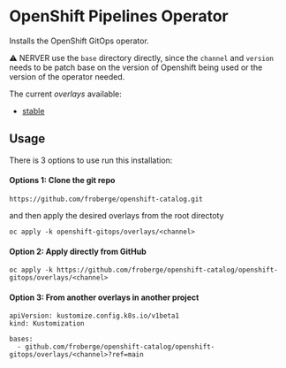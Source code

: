 # OpenShift Pipelines Operator

Installs the OpenShift GitOps operator.

:warning: NERVER use the `base` directory directly, since the `channel` and `version` needs to be patch base on the version of Openshift being used or the version of the operator needed.

The current *overlays* available:
* [stable](overlays/stable)

## Usage

There is 3 options to use run this installation:

#### Options 1: Clone the git repo

```
https://github.com/froberge/openshift-catalog.git
```

and then apply the desired overlays from the root directoty

```
oc apply -k openshift-gitops/overlays/<channel>
```

#### Option 2: Apply directly from GitHub

```
oc apply -k https://github.com/froberge/openshift-catalog/openshift-gitops/overlays/<channel>
```

#### Option 3: From another overlays in another project

```
apiVersion: kustomize.config.k8s.io/v1beta1
kind: Kustomization

bases:
  - github.com/froberge/openshift-catalog/openshift-gitops/overlays/<channel>?ref=main
```